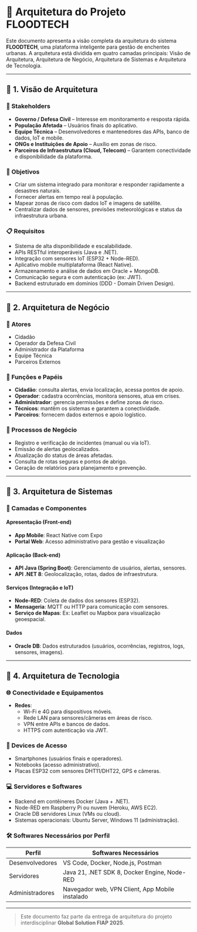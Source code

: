 # 🧭 Arquitetura do Projeto FLOODTECH

Este documento apresenta a visão completa da arquitetura do sistema **FLOODTECH**, uma plataforma inteligente para gestão de enchentes urbanas. A arquitetura está dividida em quatro camadas principais: Visão de Arquitetura, Arquitetura de Negócio, Arquitetura de Sistemas e Arquitetura de Tecnologia.

---

## 🔷 1. Visão de Arquitetura

### 🎯 Stakeholders

- **Governo / Defesa Civil** – Interesse em monitoramento e resposta rápida.
- **População Afetada** – Usuários finais do aplicativo.
- **Equipe Técnica** – Desenvolvedores e mantenedores das APIs, banco de dados, IoT e mobile.
- **ONGs e Instituições de Apoio** – Auxílio em zonas de risco.
- **Parceiros de Infraestrutura (Cloud, Telecom)** – Garantem conectividade e disponibilidade da plataforma.

### 🥅 Objetivos

- Criar um sistema integrado para monitorar e responder rapidamente a desastres naturais.
- Fornecer alertas em tempo real à população.
- Mapear zonas de risco com dados IoT e imagens de satélite.
- Centralizar dados de sensores, previsões meteorológicas e status da infraestrutura urbana.

### 📋 Requisitos

- Sistema de alta disponibilidade e escalabilidade.
- APIs RESTful interoperáveis (Java e .NET).
- Integração com sensores IoT (ESP32 + Node-RED).
- Aplicativo mobile multiplataforma (React Native).
- Armazenamento e análise de dados em Oracle + MongoDB.
- Comunicação segura e com autenticação (ex: JWT).
- Backend estruturado em domínios (DDD - Domain Driven Design).

---

## 🔷 2. Arquitetura de Negócio

### 👥 Atores

- Cidadão
- Operador da Defesa Civil
- Administrador da Plataforma
- Equipe Técnica
- Parceiros Externos

### 🧩 Funções e Papéis

- **Cidadão**: consulta alertas, envia localização, acessa pontos de apoio.
- **Operador**: cadastra ocorrências, monitora sensores, atua em crises.
- **Administrador**: gerencia permissões e define zonas de risco.
- **Técnicos**: mantêm os sistemas e garantem a conectividade.
- **Parceiros**: fornecem dados externos e apoio logístico.

### 🔄 Processos de Negócio

- Registro e verificação de incidentes (manual ou via IoT).
- Emissão de alertas geolocalizados.
- Atualização do status de áreas afetadas.
- Consulta de rotas seguras e pontos de abrigo.
- Geração de relatórios para planejamento e prevenção.

---

## 🔷 3. Arquitetura de Sistemas

### 🧱 Camadas e Componentes

#### Apresentação (Front-end)

- **App Mobile**: React Native com Expo
- **Portal Web**: Acesso administrativo para gestão e visualização

#### Aplicação (Back-end)

- **API Java (Spring Boot)**: Gerenciamento de usuários, alertas, sensores.
- **API .NET 8**: Geolocalização, rotas, dados de infraestrutura.

#### Serviços (Integração e IoT)

- **Node-RED**: Coleta de dados dos sensores (ESP32).
- **Mensageria**: MQTT ou HTTP para comunicação com sensores.
- **Serviço de Mapas**: Ex: Leaflet ou Mapbox para visualização geoespacial.

#### Dados

- **Oracle DB**: Dados estruturados (usuários, ocorrências, registros, logs, sensores, imagens).
---

## 🔷 4. Arquitetura de Tecnologia

### 🌐 Conectividade e Equipamentos

- **Redes**:
  - Wi-Fi e 4G para dispositivos móveis.
  - Rede LAN para sensores/câmeras em áreas de risco.
  - VPN entre APIs e bancos de dados.
  - HTTPS com autenticação via JWT.

### 📱 Devices de Acesso

- Smartphones (usuários finais e operadores).
- Notebooks (acesso administrativo).
- Placas ESP32 com sensores DHT11/DHT22, GPS e câmeras.

### 💻 Servidores e Softwares

- Backend em contêineres Docker (Java + .NET).
- Node-RED em Raspberry Pi ou nuvem (Heroku, AWS EC2).
- Oracle DB servidores Linux (VMs ou cloud).
- Sistemas operacionais: Ubuntu Server, Windows 11 (administração).

### 🛠️ Softwares Necessários por Perfil

| Perfil         | Softwares Necessários                             |
|----------------|---------------------------------------------------|
| Desenvolvedores| VS Code, Docker, Node.js, Postman                 |
| Servidores     | Java 21, .NET SDK 8, Docker Engine, Node-RED      |
| Administradores| Navegador web, VPN Client, App Mobile instalado   |

---

> Este documento faz parte da entrega de arquitetura do projeto interdisciplinar **Global Solution FIAP 2025**.
